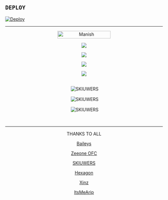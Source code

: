 ## ```DEPLOY```

[![Deploy](https://www.herokucdn.com/deploy/button.svg)](https://heroku.com/deploy?template=https://github.com/projectskiuwers/rip/)

-------



  





<p align="center"> <a href="SKIUWERS"><img width="170px" height="24" src="https://komarev.com/ghpvc/?username=projectskiuwers&label=PROFILE%20VISITORS&color=green&style=flat-square" alt="Manish" /></a> </p>

<p align="center"> <a href="https://wa.me/+6287776101997"><img src="https://img.shields.io/badge/WhatsApp-25D366?style=for-the-badge&logo=whatsapp&logoColor=white " /></a>

<p align="center"> <a href="https://t.me/skiuwers"><img src="https://img.shields.io/badge/Telegram-%230088cc.svg?&style=for-the-badge&logo=telegram&logoColor=white" /></a><br>

  

<p align="center"> <a href="https://youtu.be/zZZPCZLY2sk"><img src="https://img.shields.io/badge/YouTube-skiuwers-ff0000?style=for-the-badge&logo=youtube&logoColor= ff0000&link=https://youtube.com/channel/UCy1HDX_AtOQqt1efnP4HseA" /></a>

<p align="center"> <a href="https://youtube.com/channel/UCy1HDX_AtOQqt1efnP4HseA"><img src="https://img.shields.io/youtube/channel/subscribers/UCy1HDX_AtOQqt1efnP4HseA?style=social" /></a><br>

<br>

<div align="center">

<p>&nbsp;<img align="center" src="https://github-readme-stats.vercel.app/api?username=projectskiuwers&show_icons=true&theme=nightowl" alt="SKIUWERS" /></p>

<p>&nbsp;<img align="center" src="https://github-readme-streak-stats.herokuapp.com/?user=projectskiuwers&theme=nightowl" alt="SKIUWERS" /></p>

<p>&nbsp;<img align="center" src="https://github-readme-stats.vercel.app/api/top-langs/?username=projectskiuwers&theme=algolia&layout=compact&langs_count=10&hide_border=true&show_icons=true" alt="SKIUWERS"/></p><br> 

------
THANKS TO ALL

[Baileys](https://github.com/adiwajshing/Baileys)

[Zeeone OFC](https://github.com/zeeoneofc)

[SKIUWERS](https://github.com/skiuwers)

[Hexagon](https://github.com/Hexagonz)
  
[Xinz](https://github.com/Xinz-Team)
  
[ItsMeArip](https://projectskiuwers.github.io/ItsMeArip)





